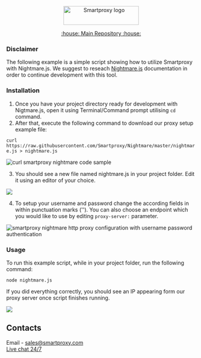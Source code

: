 <p align="center">
    <a href="https://smartproxy.com/"><img src="https://smartproxy.com/wp-content/themes/smartproxy/images/smartproxy-logo.svg" alt="Smartproxy logo" width="200" height="50"></a>
  </a>
</p>

<p align="center">
    <a href="https://github.com/Smartproxy/Smartproxy"> :house: Main Repository :house: </a>
</p>

### Disclaimer

The following example is a simple script showing how to utilize Smartproxy with Nightmare.js.
We suggest to reseach [Nightmare.js](https://github.com/segmentio/nightmare#api) documentation in order to continue development with this tool.

### Installation

1. Once you have your project directory ready for development with Nigtmare.js, open it using Terminal/Command prompt utilising `cd` command.
2. After that, execute the following command to download our proxy setup example file:

`curl https://raw.githubusercontent.com/Smartproxy/Nightmare/master/nightmare.js > nightmare.js`

<img src="https://i.imgur.com/joNFPlR.png" alt="curl smartproxy nightmare code sample">

3. You should see a new file named nightmare.js in your project folder. Edit it using an editor of your choice.

<img src="https://i.imgur.com/eJ4q33o.png">

4. To setup your username and password change the according fields in within punctuation marks (''). You can also choose an endpoint which you would like to use by editing `proxy-server:` parameter.

<img src="https://i.imgur.com/PdwCcwr.png" alt="smartproxy nightmare http proxy configuration with username password authentication">

### Usage

To run this example script, while in your project folder, run the following command:

`node nightmare.js`

If you did everything correctly, you should see an IP appearing form our proxy server once script finishes running.

<img src="https://i.imgur.com/4pYpylp.png">

## Contacts
Email - sales@smartproxy.com
<br><a href="https://smartproxy.com">Live chat 24/7</a>
